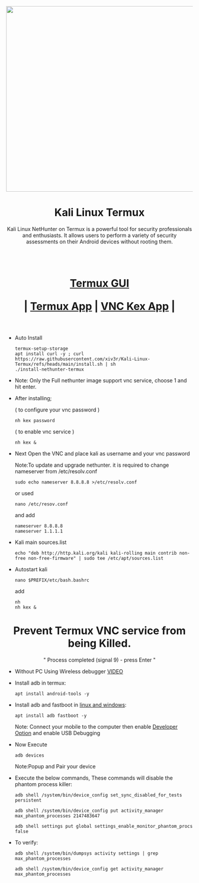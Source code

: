 <img width="1100" height="500" src="https://github.com/xiv3r/Kali-Linux-Termux/blob/main/images.jpeg">

# <h1 align="center"> Kali Linux Termux </h1>
 
<p align="center">Kali Linux NetHunter on Termux is a powerful tool for security professionals and enthusiasts. It allows users to perform a variety of security assessments on their Android devices without rooting them.</p>

<br></br>

<h1 align="center">
  
   [Termux GUI](https://wiki.termux.com/wiki/Graphical_Environment)
   
| [Termux App](https://github.com/xiv3r/Termux-Nethunter/releases/download/Apps/Termux_v0.119.1.apk) 
| [VNC Kex App](https://github.com/xiv3r/Termux-Nethunter/releases/download/Apps/offsec.nethunter.kex.apk)
|
</h1>

<br>

- Auto Install

      termux-setup-storage
      apt install curl -y ; curl https://raw.githubusercontent.com/xiv3r/Kali-Linux-Termux/refs/heads/main/install.sh | sh
      ./install-nethunter-termux

 * Note: Only the Full nethunter image support vnc service, choose 1 and hit enter.

- After installing;
      
   ( to configure your vnc password )

      nh kex password 
             
   ( to enable vnc service )

      nh kex &

- Next Open the VNC and place kali as username and your vnc password 


  Note:To update and upgrade nethunter. it is required to change nameserver from /etc/resolv.conf

      sudo echo nameserver 8.8.8.8 >/etc/resolv.conf

  or used

      nano /etc/resov.conf
  
  and add

      nameserver 8.8.8.8
      nameserver 1.1.1.1

- Kali main sources.list

      echo "deb http://http.kali.org/kali kali-rolling main contrib non-free non-free-firmware" | sudo tee /etc/apt/sources.list

 - Autostart kali

       nano $PREFIX/etc/bash.bashrc

   add

       nh
       nh kex &

     
 ### <h1 align="center">Prevent Termux VNC service from being Killed.</h1> 
 <p align="center"> " Process completed (signal 9) - press Enter " </p>


- Without PC Using Wireless debugger [VIDEO](https://www.youtube.com/watch?v=vK1Jx9ydi5c)


- Install adb in termux:

      apt install android-tools -y

- Install adb and fastboot in [linux and windows](https://developer.android.com/tools/adb#:~:text=To%20use%20adb%20with%20a,connect%20your%20device%20with%20USB.):

      apt install adb fastboot -y

  Note: Connect your mobile to the computer then enable [Developer Option](https://www.digitaltrends.com/mobile/how-to-get-developer-options-on-android/) and enable USB Debugging
  
- Now Execute

      adb devices

  Note:Popup and Pair your device  
- Execute the below commands, These commands will disable the phantom process killer:
  
      adb shell /system/bin/device_config set_sync_disabled_for_tests persistent

      adb shell /system/bin/device_config put activity_manager max_phantom_processes 2147483647
      
      adb shell settings put global settings_enable_monitor_phantom_procs false

- To verify:

      adb shell /system/bin/dumpsys activity settings | grep max_phantom_processes

      adb shell /system/bin/device_config get activity_manager max_phantom_processes

